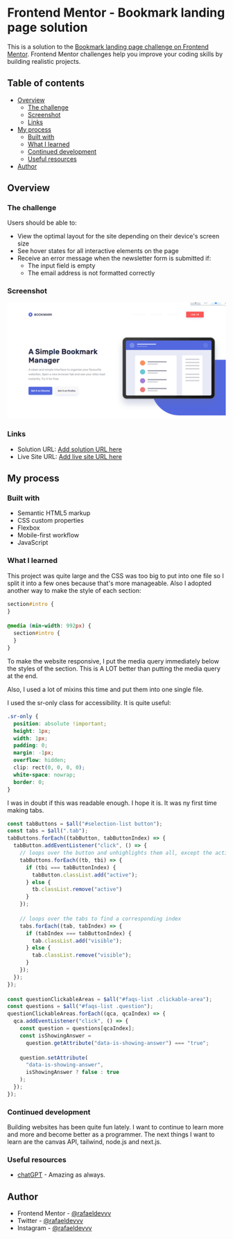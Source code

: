 # Frontend Mentor - Bookmark landing page solution

This is a solution to the [Bookmark landing page challenge on Frontend Mentor](https://www.frontendmentor.io/challenges/bookmark-landing-page-5d0b588a9edda32581d29158). Frontend Mentor challenges help you improve your coding skills by building realistic projects.

## Table of contents

- [Overview](#overview)
  - [The challenge](#the-challenge)
  - [Screenshot](#screenshot)
  - [Links](#links)
- [My process](#my-process)
  - [Built with](#built-with)
  - [What I learned](#what-i-learned)
  - [Continued development](#continued-development)
  - [Useful resources](#useful-resources)
- [Author](#author)

## Overview

### The challenge

Users should be able to:

- View the optimal layout for the site depending on their device's screen size
- See hover states for all interactive elements on the page
- Receive an error message when the newsletter form is submitted if:
  - The input field is empty
  - The email address is not formatted correctly

### Screenshot

![](./screenshot.png)

### Links

- Solution URL: [Add solution URL here](https://your-solution-url.com)
- Live Site URL: [Add live site URL here](https://your-live-site-url.com)

## My process

### Built with

- Semantic HTML5 markup
- CSS custom properties
- Flexbox
- Mobile-first workflow
- JavaScript

### What I learned

This project was quite large and the CSS was too big to put into one file so I split it into a few ones because that's more manageable. Also I adopted another way to make the style of each section:

```scss
section#intro {
}

@media (min-width: 992px) {
  section#intro {
  }
}
```

To make the website responsive, I put the media query immediately below the styles of the section. This is A LOT better than putting the media query at the end.

Also, I used a lot of mixins this time and put them into one single file.

I used the sr-only class for accessibility. It is quite useful:

```css
.sr-only {
  position: absolute !important;
  height: 1px;
  width: 1px;
  padding: 0;
  margin: -1px;
  overflow: hidden;
  clip: rect(0, 0, 0, 0);
  white-space: nowrap;
  border: 0;
}
```

I was in doubt if this was readable enough. I hope it is. It was ny first time making tabs.
```js
const tabButtons = $all("#selection-list button");
const tabs = $all(".tab");
tabButtons.forEach((tabButton, tabButtonIndex) => {
  tabButton.addEventListener("click", () => {
    // loops over the button and unhighlights them all, except the active one
    tabButtons.forEach((tb, tbi) => { 
      if (tbi === tabButtonIndex) {
        tabButton.classList.add("active");
      } else {
        tb.classList.remove("active")
      }
    });

    // loops over the tabs to find a corresponding index
    tabs.forEach((tab, tabIndex) => {
      if (tabIndex === tabButtonIndex) {
        tab.classList.add("visible");
      } else {
        tab.classList.remove("visible");
      }
    });
  });
});

const questionClickableAreas = $all("#faqs-list .clickable-area");
const questions = $all("#faqs-list .question");
questionClickableAreas.forEach((qca, qcaIndex) => {
  qca.addEventListener("click", () => {
    const question = questions[qcaIndex];
    const isShowingAnswer =
      question.getAttribute("data-is-showing-answer") === "true";

    question.setAttribute(
      "data-is-showing-answer",
      isShowingAnswer ? false : true
    );
  });
});
```

### Continued development
Building websites has been quite fun lately. I want to continue to learn more and more and become better as a programmer. The next things I want to learn are the canvas API, tailwind, node.js and next.js.

### Useful resources

- [chatGPT](https://chat.openai.com/) - Amazing as always.

## Author

- Frontend Mentor - [@rafaeldevvv](https://www.frontendmentor.io/profile/rafaeldevvv)
- Twitter - [@rafaeldevvv](https://www.twitter.com/rafaeldevvv)
- Instagram - [@rafaeldevvv](https://www.instagram.com/rafaeldevvv)
